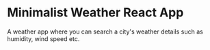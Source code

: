 # Minimalist Weather React App

A weather app where you can search a city's weather details such as humidity, wind speed etc.
